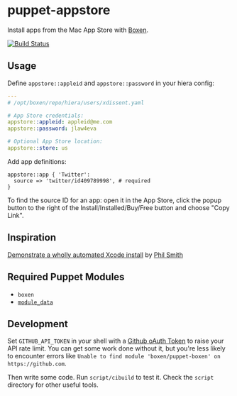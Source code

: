 # puppet-appstore

Install apps from the Mac App Store with [Boxen](https://boxen.github.com).

[![Build Status](https://travis-ci.org/boxen/puppet-template.svg?branch=master)](https://travis-ci.org/boxen/puppet-template)

## Usage

Define `appstore::appleid` and `appstore::password` in your hiera config:

```yaml
---
# /opt/boxen/repo/hiera/users/xdissent.yaml

# App Store credentials:
appstore::appleid: appleid@me.com
appstore::password: jlaw4eva

# Optional App Store location:
appstore::store: us
```

Add app definitions:

```puppet
appstore::app { 'Twitter':
  source => 'twitter/id409789998', # required
}
```

To find the source ID for an app: open it in the App Store, click the popup
button to the right of the Install/Installed/Buy/Free button and choose
"Copy Link".

## Inspiration

[Demonstrate a wholly automated Xcode install](https://gist.github.com/phs/6505382)
by [Phil Smith](https://github.com/phs)

## Required Puppet Modules

* `boxen`
* [`module_data`](https://github.com/ripienaar/puppet-module-data)

## Development

Set `GITHUB_API_TOKEN` in your shell with a [Github oAuth Token](https://help.github.com/articles/creating-an-oauth-token-for-command-line-use) to raise your API rate limit. You can get some work done without it, but you're less likely to encounter errors like `Unable to find module 'boxen/puppet-boxen' on https://github.com`.

Then write some code. Run `script/cibuild` to test it. Check the `script`
directory for other useful tools.

